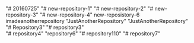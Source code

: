 "# 20160725" 
"# new-repository-1" 
"# new-repository-2" 
"# new-repository-3" 
"# new-repository-4" 
new-reposistory-6 
imadeanotherrepository 
"JustAnotherRepository" 
"JustAnotherRepository" 
"# Repository3" 
"# repository3"  
"# repository4" 
"repository6" 
"# repository110" 
"# repository7" 
